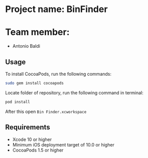 
# Project name: BinFinder

# Team member:
- Antonio Baldi



## Usage

To install CocoaPods, run the following commands:

```bash
sudo gem install cocoapods
```

Locate folder of repository, run the following command in terminal:

``` bash
pod install 
```
After this open `Bin Finder.xcworkspace`


## Requirements

- Xcode 10 or higher
- Minimum iOS deployment target of 10.0 or higher
- CocoaPods 1.5 or higher

